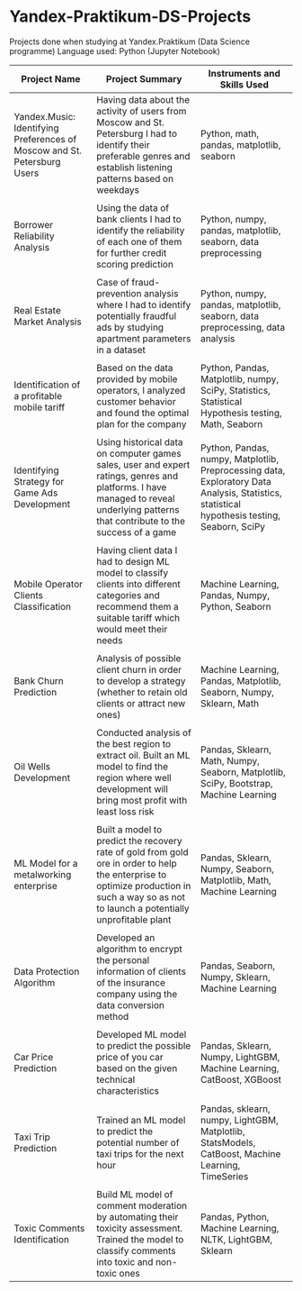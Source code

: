 # Yandex-Praktikum-DS-Projects
Projects done when studying at Yandex.Praktikum (Data Science programme)
Language used: Python (Jupyter Notebook)

Project Name                     |                     Project Summary                     |            Instruments and Skills Used           |
-------------------------------- | --------------------------------------------------------|---------------------------------------|
Yandex.Music: Identifying Preferences of Moscow and St. Petersburg Users|  Having data about the activity of users from Moscow and St. Petersburg I had to identify their preferable genres and establish listening patterns based on weekdays| Python, math, pandas, matplotlib, seaborn 
|   |   |
Borrower Reliability Analysis| Using the data of bank clients I had to identify the reliability of each one of them for further credit scoring prediction| Python, numpy, pandas, matplotlib, seaborn, data preprocessing
|   |   |                                                                     
Real Estate Market Analysis| Case of fraud-prevention analysis where I had to identify potentially fraudful ads by studying apartment parameters in a dataset| Python, numpy, pandas, matplotlib, seaborn, data preprocessing, data analysis
|   |   | 
Identification of a profitable mobile tariff | Based on the data provided by mobile operators, I analyzed customer behavior and found the optimal plan for the company |Python, Pandas, Matplotlib, numpy, SciPy, Statistics, Statistical Hypothesis testing, Math, Seaborn
|   |   | 
Identifying Strategy for Game Ads Development | Using historical data on computer games sales, user and expert ratings, genres and platforms. I have managed to reveal underlying patterns that contribute to the success of a game| Python, Pandas, numpy, Matplotlib, Preprocessing data, Exploratory Data Analysis, Statistics, statistical hypothesis testing, Seaborn, SciPy
|   |   | 
Mobile Operator Clients Classification| Having client data I had to design ML model to classify clients into different categories and recommend them a suitable tariff which would meet their needs|Machine Learning, Pandas, Numpy, Python, Seaborn
|   |   | 
Bank Churn Prediction|Analysis of possible client churn in order to develop a strategy (whether to retain old clients or attract new ones)|Machine Learning, Pandas, Matplotlib, Seaborn, Numpy, Sklearn, Math
|   |   | 
Oil Wells Development| Conducted analysis of the best region to extract oil. Built an ML model to find the region where well development will bring most profit with least loss risk |Pandas, Sklearn, Math, Numpy, Seaborn, Matplotlib, SciPy, Bootstrap, Machine Learning
|   |   | 
ML Model for a metalworking enterprise| Built a model to predict the recovery rate of gold from gold ore in order to help the enterprise to optimize production in such a way so as not to launch a potentially unprofitable plant| Pandas, Sklearn, Numpy, Seaborn, Matplotlib, Math, Machine Learning
|   |   | 
Data Protection Algorithm| Developed an algorithm to encrypt the personal information of clients of the insurance company using the data conversion method| Pandas, Seaborn, Numpy, Sklearn, Machine Learning
|   |   | 
Car Price Prediction| Developed ML model to predict the possible price of you car based on the given technical characteristics| Pandas, Sklearn, Numpy, LightGBM, Machine Learning, CatBoost, XGBoost
|   |   | 
Taxi Trip Prediction| Trained an ML model to predict the potential number of taxi trips for the next hour|Pandas, sklearn, numpy, LightGBM, Matplotlib, StatsModels, CatBoost, Machine Learning, TimeSeries
|   |   | 
Toxic Comments Identification | Build ML model of comment moderation by automating their toxicity assessment. Trained the model to classify comments into toxic and non-toxic ones | Pandas, Python, Machine Learning, NLTK, LightGBM, Sklearn
